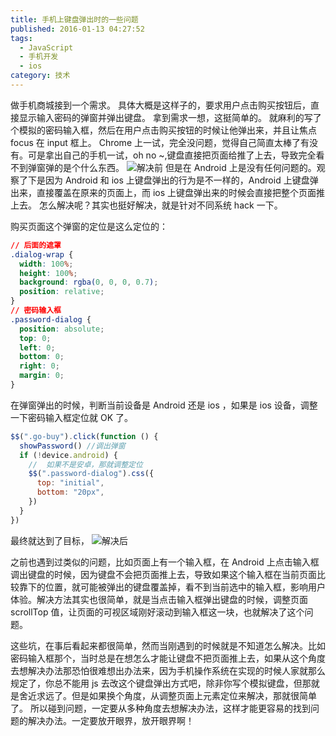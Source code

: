 ```yaml
---
title: 手机上键盘弹出时的一些问题
published: 2016-01-13 04:27:52
tags:
  - JavaScript
  - 手机开发
  - ios
category: 技术
---
```


做手机商城接到一个需求。
具体大概是这样子的，要求用户点击购买按钮后，直接显示输入密码的弹窗并弹出键盘。
拿到需求一想，这挺简单的。
就麻利的写了个模拟的密码输入框，然后在用户点击购买按钮的时候让他弹出来，并且让焦点 focus 在 input 框上。
Chrome 上一试，完全没问题，觉得自己简直太棒了有没有。可是拿出自己的手机一试，oh no ~,键盘直接把页面给推了上去，导致完全看不到弹窗弹的是个什么东西。
![解决前](/imgs/2016-01-12-1.png)
但是在 Android 上是没有任何问题的。观察了下是因为 Android 和 ios 上键盘弹出的行为是不一样的，Android 上键盘弹出来，直接覆盖在原来的页面上，而 ios 上键盘弹出来的时候会直接把整个页面推上去。
怎么解决呢？其实也挺好解决，就是针对不同系统 hack 一下。

<!--more-->

购买页面这个弹窗的定位是这么定位的：

```css
// 后面的遮罩
.dialog-wrap {
  width: 100%;
  height: 100%;
  background: rgba(0, 0, 0, 0.7);
  position: relative;
}
// 密码输入框
.password-dialog {
  position: absolute;
  top: 0;
  left: 0;
  bottom: 0;
  right: 0;
  margin: 0;
}
```

在弹窗弹出的时候，判断当前设备是 Android 还是 ios ，如果是 ios 设备，调整一下密码输入框定位就 OK 了。

```javascript
$$(".go-buy").click(function () {
  showPassword() //调出弹窗
  if (!device.android) {
    //  如果不是安卓，那就调整定位
    $$(".password-dialog").css({
      top: "initial",
      bottom: "20px",
    })
  }
})
```

最终就达到了目标，
![解决后](/imgs/2016-01-12-2.png)

之前也遇到过类似的问题，比如页面上有一个输入框，在 Android 上点击输入框调出键盘的时候，因为键盘不会把页面推上去，导致如果这个输入框在当前页面比较靠下的位置，就可能被弹出的键盘覆盖掉，看不到当前选中的输入框，影响用户体验。解决方法其实也很简单，就是当点击输入框弹出键盘的时候，调整页面 scrollTop 值，让页面的可视区域刚好滚动到输入框这一块，也就解决了这个问题。

这些坑，在事后看起来都很简单，然而当刚遇到的时候就是不知道怎么解决。比如密码输入框那个，当时总是在想怎么才能让键盘不把页面推上去，如果从这个角度去想解决办法那恐怕很难想出办法来，因为手机操作系统在实现的时候人家就那么规定了，你总不能用 js 去改这个键盘弹出方式吧，除非你写个模拟键盘，但那就是舍近求远了。但是如果换个角度，从调整页面上元素定位来解决，那就很简单了。
所以碰到问题，一定要从多种角度去想解决办法，这样才能更容易的找到问题的解决办法。一定要放开眼界，放开眼界啊！
